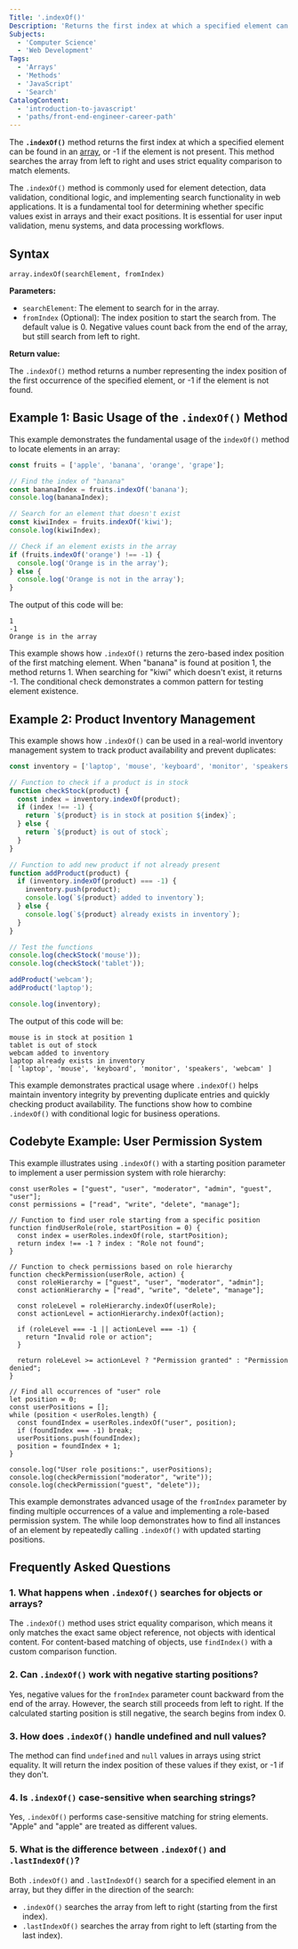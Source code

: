 ```yaml
---
Title: '.indexOf()'
Description: 'Returns the first index at which a specified element can be found in an array, or -1 if not present.'
Subjects:
  - 'Computer Science'
  - 'Web Development'
Tags:
  - 'Arrays'
  - 'Methods'
  - 'JavaScript'
  - 'Search'
CatalogContent:
  - 'introduction-to-javascript'
  - 'paths/front-end-engineer-career-path'
---
```


The **`.indexOf()`** method returns the first index at which a specified element can be found in an [array](https://www.codecademy.com/resources/docs/javascript/arrays), or -1 if the element is not present. This method searches the array from left to right and uses strict equality comparison to match elements.

The `.indexOf()` method is commonly used for element detection, data validation, conditional logic, and implementing search functionality in web applications. It is a fundamental tool for determining whether specific values exist in arrays and their exact positions. It is essential for user input validation, menu systems, and data processing workflows.

## Syntax

```pseudo
array.indexOf(searchElement, fromIndex)
```

**Parameters:**

- `searchElement`: The element to search for in the array.
- `fromIndex` (Optional): The index position to start the search from. The default value is 0. Negative values count back from the end of the array, but still search from left to right.

**Return value:**

The `.indexOf()` method returns a number representing the index position of the first occurrence of the specified element, or -1 if the element is not found.

## Example 1: Basic Usage of the `.indexOf()` Method

This example demonstrates the fundamental usage of the `indexOf()` method to locate elements in an array:

```js
const fruits = ['apple', 'banana', 'orange', 'grape'];

// Find the index of "banana"
const bananaIndex = fruits.indexOf('banana');
console.log(bananaIndex);

// Search for an element that doesn't exist
const kiwiIndex = fruits.indexOf('kiwi');
console.log(kiwiIndex);

// Check if an element exists in the array
if (fruits.indexOf('orange') !== -1) {
  console.log('Orange is in the array');
} else {
  console.log('Orange is not in the array');
}
```

The output of this code will be:

```shell
1
-1
Orange is in the array
```

This example shows how `.indexOf()` returns the zero-based index position of the first matching element. When "banana" is found at position 1, the method returns 1. When searching for "kiwi" which doesn't exist, it returns -1. The conditional check demonstrates a common pattern for testing element existence.

## Example 2: Product Inventory Management

This example shows how `.indexOf()` can be used in a real-world inventory management system to track product availability and prevent duplicates:

```js
const inventory = ['laptop', 'mouse', 'keyboard', 'monitor', 'speakers'];

// Function to check if a product is in stock
function checkStock(product) {
  const index = inventory.indexOf(product);
  if (index !== -1) {
    return `${product} is in stock at position ${index}`;
  } else {
    return `${product} is out of stock`;
  }
}

// Function to add new product if not already present
function addProduct(product) {
  if (inventory.indexOf(product) === -1) {
    inventory.push(product);
    console.log(`${product} added to inventory`);
  } else {
    console.log(`${product} already exists in inventory`);
  }
}

// Test the functions
console.log(checkStock('mouse'));
console.log(checkStock('tablet'));

addProduct('webcam');
addProduct('laptop');

console.log(inventory);
```

The output of this code will be:

```shell
mouse is in stock at position 1
tablet is out of stock
webcam added to inventory
laptop already exists in inventory
[ 'laptop', 'mouse', 'keyboard', 'monitor', 'speakers', 'webcam' ]
```

This example demonstrates practical usage where `.indexOf()` helps maintain inventory integrity by preventing duplicate entries and quickly checking product availability. The functions show how to combine `.indexOf()` with conditional logic for business operations.

## Codebyte Example: User Permission System

This example illustrates using `.indexOf()` with a starting position parameter to implement a user permission system with role hierarchy:

```codebyte/javascript
const userRoles = ["guest", "user", "moderator", "admin", "guest", "user"];
const permissions = ["read", "write", "delete", "manage"];

// Function to find user role starting from a specific position
function findUserRole(role, startPosition = 0) {
  const index = userRoles.indexOf(role, startPosition);
  return index !== -1 ? index : "Role not found";
}

// Function to check permissions based on role hierarchy
function checkPermission(userRole, action) {
  const roleHierarchy = ["guest", "user", "moderator", "admin"];
  const actionHierarchy = ["read", "write", "delete", "manage"];

  const roleLevel = roleHierarchy.indexOf(userRole);
  const actionLevel = actionHierarchy.indexOf(action);

  if (roleLevel === -1 || actionLevel === -1) {
    return "Invalid role or action";
  }

  return roleLevel >= actionLevel ? "Permission granted" : "Permission denied";
}

// Find all occurrences of "user" role
let position = 0;
const userPositions = [];
while (position < userRoles.length) {
  const foundIndex = userRoles.indexOf("user", position);
  if (foundIndex === -1) break;
  userPositions.push(foundIndex);
  position = foundIndex + 1;
}

console.log("User role positions:", userPositions);
console.log(checkPermission("moderator", "write"));
console.log(checkPermission("guest", "delete"));
```

This example demonstrates advanced usage of the `fromIndex` parameter by finding multiple occurrences of a value and implementing a role-based permission system. The while loop demonstrates how to find all instances of an element by repeatedly calling `.indexOf()` with updated starting positions.

## Frequently Asked Questions

### 1. What happens when `.indexOf()` searches for objects or arrays?

The `.indexOf()` method uses strict equality comparison, which means it only matches the exact same object reference, not objects with identical content. For content-based matching of objects, use `findIndex()` with a custom comparison function.

### 2. Can `.indexOf()` work with negative starting positions?

Yes, negative values for the `fromIndex` parameter count backward from the end of the array. However, the search still proceeds from left to right. If the calculated starting position is still negative, the search begins from index 0.

### 3. How does `.indexOf()` handle undefined and null values?

The method can find `undefined` and `null` values in arrays using strict equality. It will return the index position of these values if they exist, or -1 if they don't.

### 4. Is `.indexOf()` case-sensitive when searching strings?

Yes, `.indexOf()` performs case-sensitive matching for string elements. "Apple" and "apple" are treated as different values.

### 5. What is the difference between `.indexOf()` and `.lastIndexOf()`?

Both `.indexOf()` and `.lastIndexOf()` search for a specified element in an array, but they differ in the direction of the search:

- `.indexOf()` searches the array from left to right (starting from the first index).
- `.lastIndexOf()` searches the array from right to left (starting from the last index).
